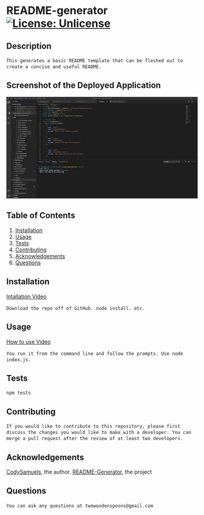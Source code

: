 
  # README-generator [![License: Unlicense](https://img.shields.io/badge/license-Unlicense-blue.svg)](http://unlicense.org/) 

  ## Description
    This generates a basic README template that can be fleshed out to create a concise and useful README.

  ## Screenshot of the Deployed Application  
  ![Deployed Application Screenshot](./screenshots/screenshot1.png)
  
  ## Table of Contents
  
  1. [Installation](#Installation)
  2. [Usage](#Usage)
  3. [Tests](#Tests)
  4. [Contributing](#Contributing)
  5. [Acknowledgements](#Acknowledgements)
  6. [Questions](#Questions)

  

  ## Installation
  [Intallation Video](https://drive.google.com/file/d/1dwzlDfxg3-XC1g0V89JrcU_TxbGkail3/view?usp=sharing)
  
    Download the repo off of GitHub. node install. etc.

  
  ## Usage
  [How to use Video](https://drive.google.com/file/d/1HZlUHFgxIwMKxz2Zh2nRL-OUsQhQO6DG/view?usp=sharing)
  
    You run it from the command line and follow the prompts. Use node index.js.
  
  ## Tests
  
    npm tests
  
  ## Contributing
  
    If you would like to contribute to this repository, please first discuss the changes you would like to make with a developer. You can merge a pull request after the review of at least two developers.
  
  ## Acknowledgements
  
  [CodySamuels](https://www.github.com/CodySamuels), the author.
  [README-Generator](https://www.github.com/CodySamuels/readme-generator), the project

  
  ## Questions

    You can ask any questions at twowoodenspoons@gmail.com
